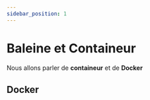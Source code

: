```yaml
---
sidebar_position: 1
---
```


# Baleine et Containeur

Nous allons parler de **containeur** et de **Docker**

## Docker
